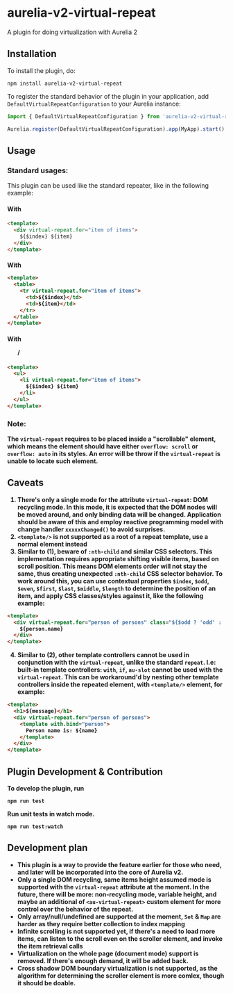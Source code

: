 # aurelia-v2-virtual-repeat

A plugin for doing virtualization with Aurelia 2

## Installation

To install the plugin, do:
```
npm install aurelia-v2-virtual-repeat
```

To register the standard behavior of the plugin in your application, add `DefaultVirtualRepeatConfiguration` to your Aurelia instance:

```ts
import { DefaultVirtualRepeatConfiguration } from 'aurelia-v2-virtual-repeat';

Aurelia.register(DefaultVirtualRepeatConfiguration).app(MyApp).start();
```

## Usage

### Standard usages:

This plugin can be used like the standard repeater, like in the following example:

#### With <div>
```html
<template>
  <div virtual-repeat.for="item of items">
    ${$index} ${item}
  </div>
</template>
```

#### With <table>
```html
<template>
  <table>
    <tr virtual-repeat.for="item of items">
      <td>${$index}</td>
      <td>${item}</td>
    </tr>
  </table>
</template>
```

#### With <ol>/<ul>
```html
<template>
  <ul>
    <li virtual-repeat.for="item of items">
      ${$index} ${item}
    </li>
  </ul>
</template>
```

### Note:

The `virtual-repeat` requires to be placed inside a "scrollable" element, which means the element should have either `overflow: scroll` or `overflow: auto` in its styles. An error will be throw if the `virtual-repeat` is unable to locate such element.

## Caveats

1. There's only a single mode for the attribute `virtual-repeat`: DOM recycling mode. In this mode, it is expected that the DOM nodes will be moved around, and only binding data will be changed. Application should be aware of this and employ reactive programming model with change handler `xxxxxChanged()` to avoid surprises.
2. `<template/>` is not supported as a root of a repeat template, use a normal element instead
3. Similar to (1), beware of `:nth-child` and similar CSS selectors. This implementation requires appropriate shifting visible items, based on scroll position. This means DOM elements order will not stay the same, thus creating unexpected `:nth-child` CSS selector behavior. To work around this, you can use contextual properties `$index`, `$odd`, `$even`, `$first`, `$last`, `$middle`, `$length` to determine the position of an item, and apply CSS classes/styles against it, like the following example:
  ```html
  <template>
    <div virtual-repeat.for="person of persons" class="${$odd ? 'odd' : 'even'}-row">
      ${person.name}
    </div>
  </template>
  ```
4. Similar to (2), other template controllers cannot be used in conjunction with the `virtual-repeat`, unlike the standard `repeat`. I.e: built-in template controllers: `with`, `if`, `au-slot` cannot be used with the `virtual-repeat`. This can be workaround'd by nesting other template controllers inside the repeated element, with `<template/>` element, for example:
  ```html
  <template>
    <h1>${message}</h1>
    <div virtual-repeat.for="person of persons">
      <template with.bind="person">
        Person name is: ${name}
      </template>
    </div>
  </template>
  ```

## Plugin Development & Contribution

To develop the plugin, run

```
npm run test
```

Run unit tests in watch mode.

```
npm run test:watch
```

## Development plan

- This plugin is a way to provide the feature earlier for those who need, and later will be incorporated into the core of Aurelia v2.
- Only a single DOM recycling, same items height assumed mode is supported with the `virtual-repeat` attribute at the moment. In the future, there will be more: non-recycling mode, variable height, and maybe an additional of `<au-virtual-repeat>` custom element for more control over the behavior of the repeat.
- Only array/null/undefined are supported at the moment, `Set` & `Map` are harder as they require better collection to index mapping
- Infinite scrolling is not supported yet, if there's a need to load more items, can listen to the scroll even on the scroller element, and invoke the item retrieval calls
- Virtualization on the whole page (document mode) support is removed. If there's enough demand, it will be added back.
- Cross shadow DOM boundary virtualization is not supported, as the algorithm for determining the scroller element is more comlex, though it should be doable.
